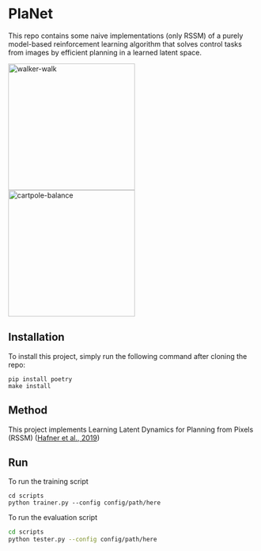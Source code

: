# PlaNet
This repo contains some naive implementations (only RSSM) of a purely model-based reinforcement learning algorithm that solves control tasks from images by efficient planning in a learned latent space. 

<p align="left">
  <img src="gifs/walker-walk.gif" alt="walker-walk" width="256" />
  <img src="gifs/cartpole-balance.gif" alt="cartpole-balance" width="256" />
</p>

## Installation

To install this project, simply run the following command after cloning the repo:

```shell
pip install poetry
make install
```


## Method

This project implements  Learning Latent Dynamics for Planning from Pixels (RSSM) ([Hafner et al., 2019](https://arxiv.org/abs/1811.04551))


## Run 

To run the training script
```shell
cd scripts
python trainer.py --config config/path/here
```


To run the evaluation script
```bash
cd scripts
python tester.py --config config/path/here
```

